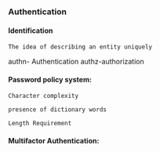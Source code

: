 ### Authentication

#### Identification

    The idea of describing an entity uniquely

authn- Authentication
authz-authorization

#### Password policy system:

    Character complexity

    presence of dictionary words

    Length Requirement

#### Multifactor Authentication:

    
